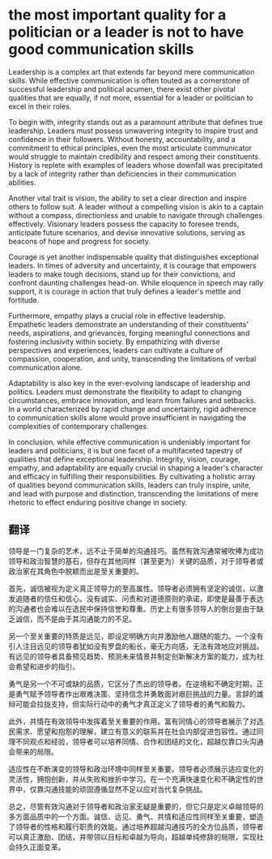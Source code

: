 # the most important quality for a politician or a leader is not to have good communication skills

Leadership is a complex art that extends far beyond mere communication skills. While effective communication is often touted as a cornerstone of successful leadership and political acumen, there exist other pivotal qualities that are equally, if not more, essential for a leader or politician to excel in their roles.

To begin with, integrity stands out as a paramount attribute that defines true leadership. Leaders must possess unwavering integrity to inspire trust and confidence in their followers. Without honesty, accountability, and a commitment to ethical principles, even the most articulate communicator would struggle to maintain credibility and respect among their constituents. History is replete with examples of leaders whose downfall was precipitated by a lack of integrity rather than deficiencies in their communication abilities.

Another vital trait is vision, the ability to set a clear direction and inspire others to follow suit. A leader without a compelling vision is akin to a captain without a compass, directionless and unable to navigate through challenges effectively. Visionary leaders possess the capacity to foresee trends, anticipate future scenarios, and devise innovative solutions, serving as beacons of hope and progress for society.

Courage is yet another indispensable quality that distinguishes exceptional leaders. In times of adversity and uncertainty, it is courage that empowers leaders to make tough decisions, stand up for their convictions, and confront daunting challenges head-on. While eloquence in speech may rally support, it is courage in action that truly defines a leader's mettle and fortitude.

Furthermore, empathy plays a crucial role in effective leadership. Empathetic leaders demonstrate an understanding of their constituents' needs, aspirations, and grievances, forging meaningful connections and fostering inclusivity within society. By empathizing with diverse perspectives and experiences, leaders can cultivate a culture of compassion, cooperation, and unity, transcending the limitations of verbal communication alone.

Adaptability is also key in the ever-evolving landscape of leadership and politics. Leaders must demonstrate the flexibility to adapt to changing circumstances, embrace innovation, and learn from failures and setbacks. In a world characterized by rapid change and uncertainty, rigid adherence to communication skills alone would prove insufficient in navigating the complexities of contemporary challenges.

In conclusion, while effective communication is undeniably important for leaders and politicians, it is but one facet of a multifaceted tapestry of qualities that define exceptional leadership. Integrity, vision, courage, empathy, and adaptability are equally crucial in shaping a leader's character and efficacy in fulfilling their responsibilities. By cultivating a holistic array of qualities beyond communication skills, leaders can truly inspire, unite, and lead with purpose and distinction, transcending the limitations of mere rhetoric to effect enduring positive change in society.

<div style="page-break-after: always;"></div>

## 翻译
领导是一门复杂的艺术，远不止于简单的沟通技巧。虽然有效沟通常被吹捧为成功领导和政治智慧的基石，但存在其他同样（甚至更为）关键的品质，对于领导者或政治家在其角色中脱颖而出是至关重要的。

首先，诚信被视为定义真正领导力的至高属性。领导者必须拥有坚定的诚信，以激发追随者的信任和信心。没有诚实、问责和对道德原则的承诺，即使是最善于表达的沟通者也会难以在选民中保持信誉和尊重。历史上有很多领导人的倒台是由于缺乏诚信，而不是由于其沟通能力的不足。

另一个至关重要的特质是远见，即设定明确方向并激励他人跟随的能力。一个没有引人注目远见的领导者犹如没有罗盘的船长，毫无方向感，无法有效地应对挑战。有远见的领导者具备预见趋势、预测未来情景并制定创新解决方案的能力，成为社会希望和进步的指引。

勇气是另一个不可或缺的品质，它区分了杰出的领导者。在逆境和不确定时期，正是勇气赋予领导者作出艰难决策、坚持信念并勇敢面对艰巨挑战的力量。言辞的雄辩可能会拉拢支持，但实际行动中的勇气才真正定义了领导者的勇气和毅力。

此外，共情在有效领导中发挥着至关重要的作用。富有同情心的领导者展示了对选民需求、愿望和抱怨的理解，建立有意义的联系并在社会内部促进包容性。通过同理不同观点和经验，领导者可以培养同情、合作和团结的文化，超越仅靠口头沟通会带来的局限。

适应性在不断演变的领导和政治环境中同样至关重要。领导者必须展示适应变化的灵活性，拥抱创新，并从失败和挫折中学习。在一个充满快速变化和不确定性的世界中，仅靠沟通技能的顽固遵循显然不足以应对当代复杂挑战。

总之，尽管有效沟通对于领导者和政治家无疑是重要的，但它只是定义卓越领导的多方面品质中的一个方面。诚信、远见、勇气、共情和适应性同样至关重要，塑造了领导者的性格和履行职责的效能。通过培养超越沟通技巧的全方位品质，领导者可以真正激励、团结，并带领以目标和卓越为导向，超越单纯修辞的局限，实现社会持久正面变革。
